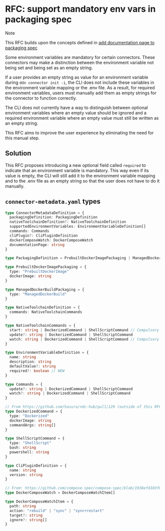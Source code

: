 # RFC: support mandatory env vars in packaging spec

> [!NOTE]
> This RFC builds upon the concepts defined in [add documentation page to packaging spec](./0007-packaging-documentation-page.md)

Some environment variables are mandatory for certain connectors. These connectors may make a distinction
between the environment variable not being set and being set as an empty string.

If a user provides an empty string as value for an environment variable during `ddn connector init -i`, the
CLI does not include these variables in the environment variable mapping or the .env file. As a result, for
required environment variables, users must manually add them as empty strings for the connector to function correctly.

The CLI does not currently have a way to distinguish between optional environment variables where an empty value
should be ignored and a required environment variable where an empty value must still be written as an empty string.

This RFC aims to improve the user experience by eliminating the need for this manual step.

## Solution

This RFC proposes introducing a new optional field called `required` to indicate that an environment variable is mandatory. This way even if its value is empty, the CLI will still add it to the environment variable mapping and to the
.env file as an empty string so that the user does not have to do it manually.


## `connector-metadata.yaml` types

```typescript
type ConnectorMetadataDefinition = {
  packagingDefinition: PackagingDefinition
  nativeToolchainDefinition?: NativeToolchainDefinition
  supportedEnvironmentVariables: EnvironmentVariableDefinition[]
  commands: Commands
  cliPlugin?: CliPluginDefinition
  dockerComposeWatch: DockerComposeWatch
  documentationPage: string
}

type PackagingDefinition = PrebuiltDockerImagePackaging | ManagedDockerBuildPackaging

type PrebuiltDockerImagePackaging = {
  type: "PrebuiltDockerImage"
  dockerImage: string
}

type ManagedDockerBuildPackaging = {
  type: "ManagedDockerBuild"
}

type NativeToolchainDefinition = {
  commands: NativeToolchainCommands
}

type NativeToolchainCommands = {
  start: string | DockerizedCommand | ShellScriptCommand // Compulsory
  update?: string | DockerizedCommand | ShellScriptCommand
  watch: string | DockerizedCommand | ShellScriptCommand // Compulsory
}

type EnvironmentVariableDefinition = {
  name: string
  description: string
  defaultValue?: string
  required?: boolean // NEW
}

type Commands = {
  update?: string | DockerizedCommand | ShellScriptCommand
  watch?: string | DockerizedCommand | ShellScriptCommand
}

// From https://github.com/hasura/ndc-hub/pull/129 (outside of this RFC)
type DockerizedCommand = {
  type: "Dockerized"
  dockerImage: string
  commandArgs: string[]
}

type ShellScriptCommand = {
  type: "ShellScript"
  bash: string
  powershell: string
}

type CliPluginDefinition = {
  name: string
  version: string
}

// From: https://github.com/compose-spec/compose-spec/blob/1938efd103f8e0817ca90e5f15177ec0317bbaf8/schema/compose-spec.json#L455
type DockerComposeWatch = DockerComposeWatchItem[]

type DockerComposeWatchItem = {
  path: string
  action: "rebuild" | "sync" | "sync+restart"
  target?: string
  ignore?: string[]
}
```